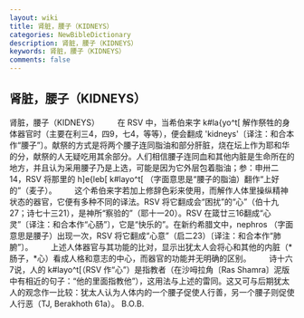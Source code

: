 ```yaml
---
layout: wiki
title: 肾脏，腰子（KIDNEYS）
categories: NewBibleDictionary
description: 肾脏，腰子（KIDNEYS）
keywords: 肾脏，腰子（KIDNEYS）
comments: false
---
```


## 肾脏，腰子（KIDNEYS）



肾脏，腰子（KIDNEYS）
　　在 RSV 中，当希伯来字 k#la{yo^t[ 解作祭牲的身体器官时（主要在利三4，四9，七4，等等），便会翻成 'kidneys'〔译注：和合本作“腰子”〕。献祭的方式是将两个腰子连同脂油和部分肝脏，烧在坛上作为耶和华的分，献祭的人无疑吃用其余部分。人们相信腰子连同血和其他内脏是生命所在的地方，并且认为采用腰子乃是上选，可能是因为它外层包着脂油；参：申卅二14，RSV 将那里的 h]e{leb[ k#layo^t[ （字面意思是“腰子的脂油）翻作“上好的”（麦子）。
　　这个希伯来字若加上修辞色彩来使用，而解作人体里操纵精神状态的器官，它便有多种不同的译法。RSV 将它翻成会“困扰”的“心”（伯十九27；诗七十三21），是神所“察验的”（耶十一20）。RSV 在箴廿三16翻成“心灵”〔译注：和合本作“心肠”〕，它是“快乐的”。在新约希腊文中，nephros （字面意思是腰子）出现一次，RSV 将它翻成“心意”（启二23）〔译注：和合本作“肺腑”〕。
　　上述人体器官与其功能的比对，显示出犹太人会将心和其他的内脏（*肠子，*心）看成人格和意志的中心，而器官的功能并无明确的区别。
　　诗十六7说，人的 k#layo^t[（RSV 作“心”）是指教者（在沙呣拉角〔Ras Shamra〕泥版中有相近的句子：“他的里面指教他”），这用法与上述的雷同。这又可与后期犹太人的观念作一比较：犹太人认为人体内的一个腰子促使人行善，另一个腰子则促使人行恶（TJ, Berakhoth 61a）。
B.O.B.




